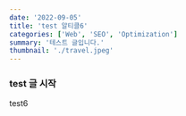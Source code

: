 ```yaml
---
date: '2022-09-05'
title: 'test 알티클6'
categories: ['Web', 'SEO', 'Optimization']
summary: '테스트 글입니다.'
thumbnail: './travel.jpeg'
---
```


### test 글 시작

test6

